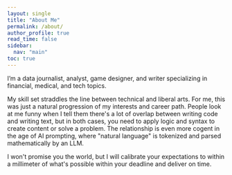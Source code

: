 ```yaml
---
layout: single
title: "About Me"
permalink: /about/
author_profile: true
read_time: false
sidebar:
  nav: "main"
toc: true
---
```

I’m a data journalist, analyst, game designer, and writer specializing in financial, medical, and tech topics.

My skill set straddles the line between technical and liberal arts. For me, this was just a natural progression of my interests and career path. People look at me funny when I tell them there's a lot of overlap between writing code and writing text, but in both cases, you need to apply logic and syntax to create content or solve a problem. The relationship is even more cogent in the age of AI prompting, where "natural language" is tokenized and parsed mathematically by an LLM.

I won't promise you the world, but I will calibrate your expectations to within a millimeter of what's possible within your deadline and deliver on time.


